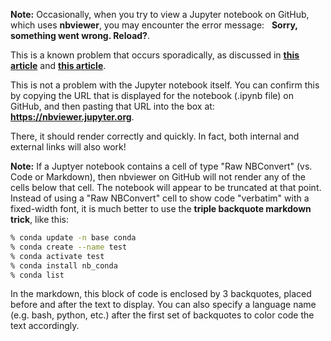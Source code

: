 
<b>Note:</b>  Occasionally, when you try to view a Jupyter notebook on GitHub, which uses <b>nbviewer</b>, you may encounter the error message: &nbsp;  <b>Sorry, something went wrong.  Reload?</b>.

This is a known problem that occurs sporadically, as discussed in
[<b>this article</b>](https://github.com/jupyter/notebook/issues/3555) and
[<b>this article</b>](https://medium.com/@pg170898/problem-facing-at-github-ipynb-is-not-loading-f986a04649f3).

This is not a problem with the Jupyter notebook itself.  You can confirm this by copying the URL that is displayed for the notebook (.ipynb file) on GitHub, and then pasting that URL into the box at:  <b>https://nbviewer.jupyter.org</b>.

There, it should render correctly and quickly.  In fact, both internal and external links will also work!

<b>Note:</b>  If a Juptyer notebook contains a cell of type "Raw NBConvert" (vs. Code or Markdown), then nbviewer on GitHub will not render any of the cells below that cell.  The notebook will appear to be truncated at that point.  Instead of using a "Raw NBConvert" cell to show code "verbatim" with a fixed-width font, it is much better to use the <b>triple backquote markdown trick</b>, like this:
``` bash
% conda update -n base conda
% conda create --name test
% conda activate test
% conda install nb_conda
% conda list
```
In the markdown, this block of code is enclosed by 3 backquotes, placed before and after the text to display.  You can also specify a language name (e.g. bash, python, etc.) after the first set of backquotes to color code the text accordingly.